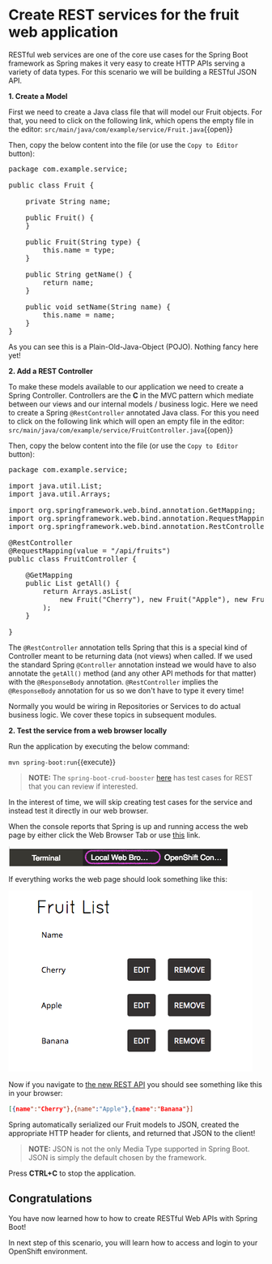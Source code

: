 # Create REST services for the fruit web application

RESTful web services are one of the core use cases for the Spring Boot framework as Spring makes it very easy to create HTTP APIs serving a variety of data types. For this scenario we will be building a RESTful JSON API.

**1. Create a Model**

First we need to create a Java class file that will model our Fruit objects. For that, you need to click on the following link, which opens the empty file in the editor: ``src/main/java/com/example/service/Fruit.java``{{open}}

Then, copy the below content into the file (or use the `Copy to Editor` button):

<pre class="file" data-filename="src/main/java/com/example/service/Fruit.java" data-target="replace">
package com.example.service;

public class Fruit {

    private String name;

    public Fruit() {
    }

    public Fruit(String type) {
        this.name = type;
    }

    public String getName() {
        return name;
    }

    public void setName(String name) {
        this.name = name;
    }
}
</pre>

As you can see this is a Plain-Old-Java-Object (POJO). Nothing fancy here yet!

**2. Add a REST Controller**

To make these models available to our application we need to create a Spring Controller. Controllers are the **C** in the MVC pattern which mediate between our views and our internal models / business logic. Here we need to create a Spring `@RestController` annotated Java class. For this you need to click on the following link which will open an empty file in the editor: ``src/main/java/com/example/service/FruitController.java``{{open}}

Then, copy the below content into the file (or use the `Copy to Editor` button):

<pre class="file" data-filename="src/main/java/com/example/service/FruitController.java" data-target="replace">
package com.example.service;

import java.util.List;
import java.util.Arrays;

import org.springframework.web.bind.annotation.GetMapping;
import org.springframework.web.bind.annotation.RequestMapping;
import org.springframework.web.bind.annotation.RestController;

@RestController
@RequestMapping(value = "/api/fruits")
public class FruitController {

    @GetMapping
    public List<Fruit> getAll() {
        return Arrays.asList(
            new Fruit("Cherry"), new Fruit("Apple"), new Fruit("Banana")
        );
    }

}
</pre>

The `@RestController` annotation tells Spring that this is a special kind of Controller meant to be returning data (not views) when called. If we used the standard Spring `@Controller` annotation instead we would have to also annotate the `getAll()` method (and any other API methods for that matter) with the `@ResponseBody` annotation. `@RestController` implies the `@ResponseBody` annotation for us so we don't have to type it every time!

Normally you would be wiring in Repositories or Services to do actual business logic. We cover these topics in subsequent modules.

**2. Test the service from a web browser locally**

Run the application by executing the below command:

``mvn spring-boot:run``{{execute}}

>**NOTE:** The `spring-boot-crud-booster` [here](https://github.com/snowdrop/spring-boot-crud-booster) has test cases for REST that you can review if interested. 

In the interest of time, we will skip creating test cases for the service and instead test it directly in our web browser.

When the console reports that Spring is up and running access the web page by either click the Web Browser Tab or use [this](https://[[HOST_SUBDOMAIN]]-8080-[[KATACODA_HOST]].environments.katacoda.com/) link.

![Local Web Browser Tab](../assets/middleware/rhoar-getting-started-spring/web-browser-tab.png)

If everything works the web page should look something like this:

![Fruit List](../assets/middleware/rhoar-getting-started-spring/fruit-list.png)

Now if you navigate to [the new REST API](https://[[HOST_SUBDOMAIN]]-8080-[[KATACODA_HOST]].environments.katacoda.com/api/fruits) you should see something like this in your browser:

```json
[{name":"Cherry"},{name":"Apple"},{name":"Banana"}]
```

Spring automatically serialized our Fruit models to JSON, created the appropriate HTTP header for clients, and returned that JSON to the client!

>**NOTE:** JSON is not the only Media Type supported in Spring Boot. JSON is simply the default chosen by the framework.

Press **CTRL+C** to stop the application.

## Congratulations

You have now learned how to how to create RESTful Web APIs with Spring Boot! 

In next step of this scenario, you will learn how to access and login to your OpenShift environment. 